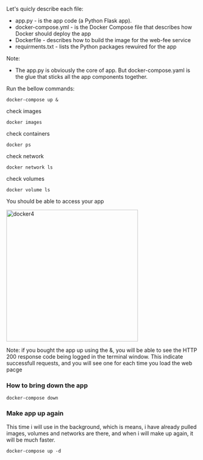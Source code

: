 Let's quicly describe each file: 

* app.py - is the app code (a Python Flask app). 
* docker-compose.yml - is the Docker Compose file that describes how Docker should deploy the app
* Dockerfile - describes how to build the image for the web-fee service 
* requirments.txt - lists the Python packages rewuired for the app 

Note: 
   - The app.py is obviously the core of app. But docker-compose.yaml is the glue that sticks all the app components together. 


Run the bellow commands: 

```
docker-compose up &
```
check images
```
docker images    
```
check containers 
```
docker ps
```
check network 
```
docker network ls
```
check volumes
```
docker volume ls
```

You should be able to access your app

<img width="345" alt="docker4" src="https://user-images.githubusercontent.com/13994900/100533790-c6e6c000-31cd-11eb-8ad3-cc454d4cfd02.PNG">

Note: if you bought the app up using the &, you will be able to see the HTTP 200 response code being logged in the terminal window. This indicate successfull requests, and you will see one for each time you load the web pacge 



 ### How to bring down the app 
 
 ```
 docker-compose down 
 ```
 ###  Make app up again
 
 This time i will use in the background, which is means, i have already pulled images, volumes and networks are there, and when i will make up again, it will be much faster.
 ```
 docker-compose up -d
 ```
  
